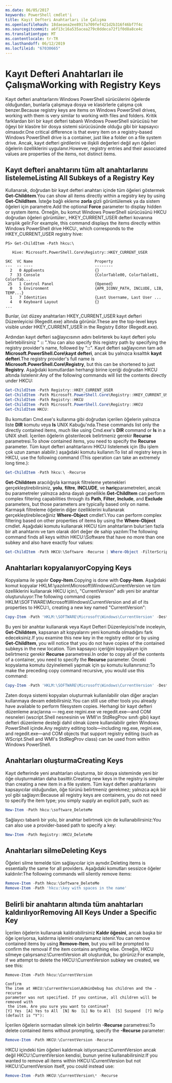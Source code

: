 ```yaml
---
ms.date: 06/05/2017
keywords: PowerShell cmdlet'i
title: Kayıt Defteri Anahtarları ile Çalışma
ms.openlocfilehash: 18daeaea2ee8917a709fef421d2b316f46bf7f4c
ms.sourcegitcommit: a6f13c16a535acea279c0ddeca72f1f0d8a8ce4c
ms.translationtype: MT
ms.contentlocale: tr-TR
ms.lasthandoff: 06/12/2019
ms.locfileid: "67030665"
---
```

# <a name="working-with-registry-keys"></a><span data-ttu-id="c0749-103">Kayıt Defteri Anahtarları ile Çalışma</span><span class="sxs-lookup"><span data-stu-id="c0749-103">Working with Registry Keys</span></span>

<span data-ttu-id="c0749-104">Kayıt defteri anahtarlarını Windows PowerShell sürücülerini öğelerde olduğundan, bunlarla çalışmaya dosya ve klasörlerle çalışma çok benzer.</span><span class="sxs-lookup"><span data-stu-id="c0749-104">Because registry keys are items on Windows PowerShell drives, working with them is very similar to working with files and folders.</span></span> <span data-ttu-id="c0749-105">Kritik farklardan biri bir kayıt defteri tabanlı Windows PowerShell sürücüsü her öğeyi bir klasöre bir dosya sistemi sürücüsünde olduğu gibi bir kapsayıcı olmasıdır.</span><span class="sxs-lookup"><span data-stu-id="c0749-105">One critical difference is that every item on a registry-based Windows PowerShell drive is a container, just like a folder on a file system drive.</span></span> <span data-ttu-id="c0749-106">Ancak, kayıt defteri girdilerini ve ilişkili değerleri değil ayrı öğeleri öğelerin özelliklerini uygulanır.</span><span class="sxs-lookup"><span data-stu-id="c0749-106">However, registry entries and their associated values are properties of the items, not distinct items.</span></span>

## <a name="listing-all-subkeys-of-a-registry-key"></a><span data-ttu-id="c0749-107">Kayıt defteri anahtarını tüm alt anahtarlarını listeleme</span><span class="sxs-lookup"><span data-stu-id="c0749-107">Listing All Subkeys of a Registry Key</span></span>

<span data-ttu-id="c0749-108">Kullanarak, doğrudan bir kayıt defteri anahtarı içinde tüm öğeleri göstermek **Get-Childıtem**.</span><span class="sxs-lookup"><span data-stu-id="c0749-108">You can show all items directly within a registry key by using **Get-ChildItem**.</span></span> <span data-ttu-id="c0749-109">İsteğe bağlı ekleme **zorla** gizli görüntülemek ya da sistem öğeleri için parametre.</span><span class="sxs-lookup"><span data-stu-id="c0749-109">Add the optional **Force** parameter to display hidden or system items.</span></span> <span data-ttu-id="c0749-110">Örneğin, bu komut Windows PowerShell sürücüsünü HKCU doğrudan öğeleri görüntüler:, HKEY_CURRENT_USER defteri kovanına karşılık gelir:</span><span class="sxs-lookup"><span data-stu-id="c0749-110">For example, this command displays the items directly within Windows PowerShell drive HKCU:, which corresponds to the HKEY_CURRENT_USER registry hive:</span></span>

```
PS> Get-ChildItem -Path hkcu:\

   Hive: Microsoft.PowerShell.Core\Registry::HKEY_CURRENT_USER

SKC  VC Name                           Property
---  -- ----                           --------
  2   0 AppEvents                      {}
  7  33 Console                        {ColorTable00, ColorTable01, ColorTab...
 25   1 Control Panel                  {Opened}
  0   5 Environment                    {APR_ICONV_PATH, INCLUDE, LIB, TEMP...}
  1   7 Identities                     {Last Username, Last User ...
  4   0 Keyboard Layout                {}
...
```

<span data-ttu-id="c0749-111">Bunlar, üst düzey anahtarları HKEY_CURRENT_USER kayıt defteri Düzenleyicisi (Regedit.exe) altında görünür.</span><span class="sxs-lookup"><span data-stu-id="c0749-111">These are the top-level keys visible under HKEY_CURRENT_USER in the Registry Editor (Regedit.exe).</span></span>

<span data-ttu-id="c0749-112">Ardından kayıt defteri sağlayıcısının adını belirterek bu kayıt defteri yolu belirtebilirsiniz " **::** ".</span><span class="sxs-lookup"><span data-stu-id="c0749-112">You can also specify this registry path by specifying the registry provider's name, followed by "**::**".</span></span> <span data-ttu-id="c0749-113">Kayıt defteri sağlayıcının tam adı **Microsoft.PowerShell.Core\\kayıt defteri**, ancak bu yalnızca kısalttık **kayıt defteri**.</span><span class="sxs-lookup"><span data-stu-id="c0749-113">The registry provider's full name is **Microsoft.PowerShell.Core\\Registry**, but this can be shortened to just **Registry**.</span></span> <span data-ttu-id="c0749-114">Aşağıdaki komutlardan herhangi birine içeriği doğrudan HKCU altında listelenir:</span><span class="sxs-lookup"><span data-stu-id="c0749-114">Any of the following commands will list the contents directly under HKCU:</span></span>

```powershell
Get-ChildItem -Path Registry::HKEY_CURRENT_USER
Get-ChildItem -Path Microsoft.PowerShell.Core\Registry::HKEY_CURRENT_USER
Get-ChildItem -Path Registry::HKCU
Get-ChildItem -Path Microsoft.PowerShell.Core\Registry::HKCU
Get-ChildItem HKCU:
```

<span data-ttu-id="c0749-115">Bu komutları Cmd.exe's kullanma gibi doğrudan içerilen öğelerin yalnızca liste **DIR** komutu veya **ls** UNIX Kabuğu'nda.</span><span class="sxs-lookup"><span data-stu-id="c0749-115">These commands list only the directly contained items, much like using Cmd.exe's **DIR** command or **ls** in a UNIX shell.</span></span> <span data-ttu-id="c0749-116">İçerilen öğelerin gösterilecek belirtmeniz gerekir **Recurse** parametresi.</span><span class="sxs-lookup"><span data-stu-id="c0749-116">To show contained items, you need to specify the **Recurse** parameter.</span></span> <span data-ttu-id="c0749-117">Tüm kayıt defteri anahtarlarını HKCU listelemek için (Bu işlem çok uzun zaman alabilir.) aşağıdaki komutu kullanın:</span><span class="sxs-lookup"><span data-stu-id="c0749-117">To list all registry keys in HKCU, use the following command (This operation can take an extremely long time.):</span></span>

```powershell
Get-ChildItem -Path hkcu:\ -Recurse
```

<span data-ttu-id="c0749-118">**Get-Childıtem** aracılığıyla karmaşık filtreleme yetenekleri gerçekleştirebilirsiniz, **yolu**, **filtre**, **INCLUDE**, ve **hariç**parametreleri, ancak bu parametreler yalnızca adına dayalı genellikle.</span><span class="sxs-lookup"><span data-stu-id="c0749-118">**Get-ChildItem** can perform complex filtering capabilities through its **Path**, **Filter**, **Include**, and **Exclude** parameters, but those parameters are typically based only on name.</span></span> <span data-ttu-id="c0749-119">Karmaşık filtreleme öğelerin diğer özelliklerini kullanarak gerçekleştirebileceğiniz **Where-Object** cmdlet'i.</span><span class="sxs-lookup"><span data-stu-id="c0749-119">You can perform complex filtering based on other properties of items by using the **Where-Object** cmdlet.</span></span> <span data-ttu-id="c0749-120">Aşağıdaki komutu kullanarak HKCU tüm anahtarların bulur:\\en fazla bir alt anahtarını ve tam olarak dört değer de sahip yazılım:</span><span class="sxs-lookup"><span data-stu-id="c0749-120">The following command finds all keys within HKCU:\\Software that have no more than one subkey and also have exactly four values:</span></span>

```powershell
Get-ChildItem -Path HKCU:\Software -Recurse | Where-Object -FilterScript {($_.SubKeyCount -le 1) -and ($_.ValueCount -eq 4) }
```

## <a name="copying-keys"></a><span data-ttu-id="c0749-121">Anahtarları kopyalanıyor</span><span class="sxs-lookup"><span data-stu-id="c0749-121">Copying Keys</span></span>

<span data-ttu-id="c0749-122">Kopyalama ile yapılır **Copy-Item**.</span><span class="sxs-lookup"><span data-stu-id="c0749-122">Copying is done with **Copy-Item**.</span></span> <span data-ttu-id="c0749-123">Aşağıdaki komut kopyalar HKLM:\\yazılım\\Microsoft\\Windows\\CurrentVersion ve tüm özelliklerini kullanarak HKCU için:\\, "CurrentVersion" adlı yeni bir anahtar oluşturuluyor:</span><span class="sxs-lookup"><span data-stu-id="c0749-123">The following command copies HKLM:\\SOFTWARE\\Microsoft\\Windows\\CurrentVersion and all of its properties to HKCU:\\, creating a new key named "CurrentVersion":</span></span>

```powershell
Copy-Item -Path 'HKLM:\SOFTWARE\Microsoft\Windows\CurrentVersion' -Destination hkcu:
```

<span data-ttu-id="c0749-124">Bu yeni bir anahtar kullanarak veya Kayıt Defteri Düzenleyicisi'nde inceleyin, **Get-Childıtem**, kapsanan alt kopyalarını yeni konumda olmadığını fark edeceksiniz.</span><span class="sxs-lookup"><span data-stu-id="c0749-124">If you examine this new key in the registry editor or by using **Get-ChildItem**, you will notice that you do not have copies of the contained subkeys in the new location.</span></span> <span data-ttu-id="c0749-125">Tüm kapsayıcı içeriğini kopyalayın için belirtmeniz gerekir **Recurse** parametresi.</span><span class="sxs-lookup"><span data-stu-id="c0749-125">In order to copy all of the contents of a container, you need to specify the **Recurse** parameter.</span></span> <span data-ttu-id="c0749-126">Önceki kopyalama komutu özyinelemeli yapmak için şu komutu kullanırsınız:</span><span class="sxs-lookup"><span data-stu-id="c0749-126">To make the preceding copy command recursive, you would use this command:</span></span>

```powershell
Copy-Item -Path 'HKLM:\SOFTWARE\Microsoft\Windows\CurrentVersion' -Destination hkcu: -Recurse
```

<span data-ttu-id="c0749-127">Zaten dosya sistemi kopyaları oluşturmak kullanılabilir olan diğer araçları kullanmaya devam edebilirsiniz.</span><span class="sxs-lookup"><span data-stu-id="c0749-127">You can still use other tools you already have available to perform filesystem copies.</span></span> <span data-ttu-id="c0749-128">Herhangi bir kayıt defteri düzenleme araçlarına — reg.exe regini.exe ve regedit.exe—and COM nesneleri (wscript.Shell nesnesinin ve WMI'ın StdRegProv sınıfı gibi) kayıt defteri düzenleme desteği dahil olmak üzere kullanılabilir gelen Windows PowerShell içinde.</span><span class="sxs-lookup"><span data-stu-id="c0749-128">Any registry editing tools—including reg.exe, regini.exe, and regedit.exe—and COM objects that support registry editing (such as WScript.Shell and WMI's StdRegProv class) can be used from within Windows PowerShell.</span></span>

## <a name="creating-keys"></a><span data-ttu-id="c0749-129">Anahtarları oluşturma</span><span class="sxs-lookup"><span data-stu-id="c0749-129">Creating Keys</span></span>

<span data-ttu-id="c0749-130">Kayıt defterinde yeni anahtarları oluşturma, bir dosya sisteminde yeni bir öğe oluşturmaktan daha basittir.</span><span class="sxs-lookup"><span data-stu-id="c0749-130">Creating new keys in the registry is simpler than creating a new item in a file system.</span></span> <span data-ttu-id="c0749-131">Tüm kayıt defteri anahtarlarını kapsayıcılar olduğundan, öğe türünü belirtmeniz gerekmez; yalnızca açık bir yol gibi sağlayın:</span><span class="sxs-lookup"><span data-stu-id="c0749-131">Because all registry keys are containers, you do not need to specify the item type; you simply supply an explicit path, such as:</span></span>

```powershell
New-Item -Path hkcu:\software_DeleteMe
```

<span data-ttu-id="c0749-132">Sağlayıcı tabanlı bir yolu, bir anahtar belirtmek için de kullanabilirsiniz:</span><span class="sxs-lookup"><span data-stu-id="c0749-132">You can also use a provider-based path to specify a key:</span></span>

```powershell
New-Item -Path Registry::HKCU_DeleteMe
```

## <a name="deleting-keys"></a><span data-ttu-id="c0749-133">Anahtarları silme</span><span class="sxs-lookup"><span data-stu-id="c0749-133">Deleting Keys</span></span>

<span data-ttu-id="c0749-134">Öğeleri silme temelde tüm sağlayıcılar için aynıdır.</span><span class="sxs-lookup"><span data-stu-id="c0749-134">Deleting items is essentially the same for all providers.</span></span> <span data-ttu-id="c0749-135">Aşağıdaki komutları sessizce öğeler kaldırılır:</span><span class="sxs-lookup"><span data-stu-id="c0749-135">The following commands will silently remove items:</span></span>

```powershell
Remove-Item -Path hkcu:\Software_DeleteMe
Remove-Item -Path 'hkcu:\key with spaces in the name'
```

## <a name="removing-all-keys-under-a-specific-key"></a><span data-ttu-id="c0749-136">Belirli bir anahtarın altında tüm anahtarları kaldırılıyor</span><span class="sxs-lookup"><span data-stu-id="c0749-136">Removing All Keys Under a Specific Key</span></span>

<span data-ttu-id="c0749-137">İçerilen öğelerin kullanarak kaldırabilirsiniz **Kaldır öğesini**, ancak başka bir öğe içeriyorsa, kaldırma işlemini onaylamanız istenir.</span><span class="sxs-lookup"><span data-stu-id="c0749-137">You can remove contained items by using **Remove-Item**, but you will be prompted to confirm the removal if the item contains anything else.</span></span> <span data-ttu-id="c0749-138">Örneğin, HKCU silmeye çalışırsanız:\\CurrentVersion alt oluşturduk, bu görürüz:</span><span class="sxs-lookup"><span data-stu-id="c0749-138">For example, if we attempt to delete the HKCU:\\CurrentVersion subkey we created, we see this:</span></span>

```
Remove-Item -Path hkcu:\CurrentVersion

Confirm
The item at HKCU:\CurrentVersion\AdminDebug has children and the -recurse
parameter was not specified. If you continue, all children will be removed with
 the item. Are you sure you want to continue?
[Y] Yes  [A] Yes to All  [N] No  [L] No to All  [S] Suspend  [?] Help
(default is "Y"):
```

<span data-ttu-id="c0749-139">İçerilen öğelerin sormadan silmek için belirtin **-Recurse** parametresi:</span><span class="sxs-lookup"><span data-stu-id="c0749-139">To delete contained items without prompting, specify the **-Recurse** parameter:</span></span>

```powershell
Remove-Item -Path HKCU:\CurrentVersion -Recurse
```

<span data-ttu-id="c0749-140">HKCU içindeki tüm öğeleri kaldırmak istiyorsanız:\\CurrentVersion ancak değil HKCU:\\CurrentVersion kendisi, bunun yerine kullanabilirsiniz:</span><span class="sxs-lookup"><span data-stu-id="c0749-140">If you wanted to remove all items within HKCU:\\CurrentVersion but not HKCU:\\CurrentVersion itself, you could instead use:</span></span>

```powershell
Remove-Item -Path HKCU:\CurrentVersion\* -Recurse
```
